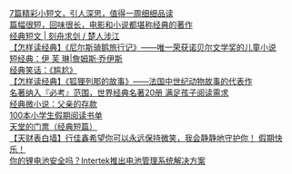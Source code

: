   
[7篇精彩小短文，引人深思，值得一周细细品读](http://www.dianyue.me/archives/984/obartmsjychla1ov/)  
[篇幅很短，回味很长，电影和小说都堪称经典的著作](http://www.dianyue.me/archives/126/zounfn751avbw8j4/)  
[经典短文 | 刻舟求剑 / 楚人涉江](http://www.dianyue.me/archives/050/lzaot1595tcujyqf/)  
[【怎样读经典】《尼尔斯骑鹅旅行记》——唯一荣获诺贝尔文学奖的儿童小说](http://www.dianyue.me/archives/393/k60hwrn38t9vl14k/)  
[短经典：伊 芙 琳|詹姆斯·乔伊斯](http://www.dianyue.me/archives/584/eoaaqbu041dargm5/)  
[经典笑话：《尴尬》](http://www.dianyue.me/archives/520/5yefatqq02kbwfjp/)  
[【怎样读经典】《狐狸列那的故事》——法国中世纪动物故事的代表作](http://www.dianyue.me/archives/418/1c2k8km5cpz67p2j/)  
[名著纳入『必考』范围，世界经典名著20册 满足孩子阅读需求](http://www.dianyue.me/archives/786/9kzw15jw3d7hix3b/)  
[经典微小说：父亲的存款](http://www.dianyue.me/archives/660/dwi549r9lwgtu2ua/)  
[100本小学生假期阅读书单](http://www.dianyue.me/archives/227/a0w5h9q14g1met3o/)  
[天堂的门票（经典短篇）](http://www.dianyue.me/archives/443/5pkyjrbd1xs8qbdl/)  
[【天财表白墙】行佳鑫希望你可以永远保持微笑，我会静静地守护你！
假期快乐！](http://www.dianyue.me/archives/379/274twnsdixx109km/)  
[你的锂电池安全吗？Intertek推出电池管理系统解决方案](http://www.dianyue.me/archives/061/6vmmawsi7s0pqdwp/)